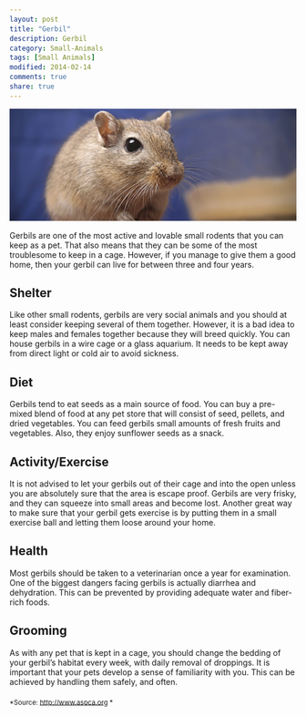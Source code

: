```yaml
---
layout: post
title: "Gerbil"
description: Gerbil
category: Small-Animals
tags: [Small Animals]
modified: 2014-02-14
comments: true
share: true
---
```


<img src="/images/gerbil-1.jpg" class="img-post">

Gerbils are one of the most active and lovable small rodents that you can keep as a pet. That also means that they can be some of the most troublesome to keep in a cage. However, if you manage to give them a good home, then your gerbil can live for between three and four years.

## Shelter
Like other small rodents, gerbils are very social animals and you should at least consider keeping several of them together. However, it is a bad idea 
to keep males and females together because they will breed quickly. You can house gerbils in a wire cage or a glass aquarium. It needs to be kept away from direct light or cold air to avoid sickness.

## Diet

Gerbils tend to eat seeds as a main source of food. You can buy a pre-mixed blend of food at any pet store that will consist of seed, pellets, and dried vegetables. You can feed gerbils small amounts of fresh fruits and vegetables. Also, they enjoy sunflower seeds as a snack.

## Activity/Exercise
It is not advised to let your gerbils out of their cage and into the open unless you are absolutely sure that the area is escape proof. Gerbils are very frisky, and they can squeeze into small areas and become lost. Another great way to make sure that your gerbil gets exercise is by putting them in a small exercise ball and letting them loose around your home.

## Health

Most gerbils should be taken to a veterinarian once a year for examination. One of the biggest dangers facing gerbils is actually diarrhea and dehydration. This can be prevented by providing adequate water and fiber-rich foods.

## Grooming

As with any pet that is kept in a cage, you should change the bedding of your gerbil’s habitat every week, with daily removal of droppings. It is important that your pets develop a sense of familiarity with you. This can be achieved by handling them safely, and often.

<sub> *Source: http://www.aspca.org *</sub>
